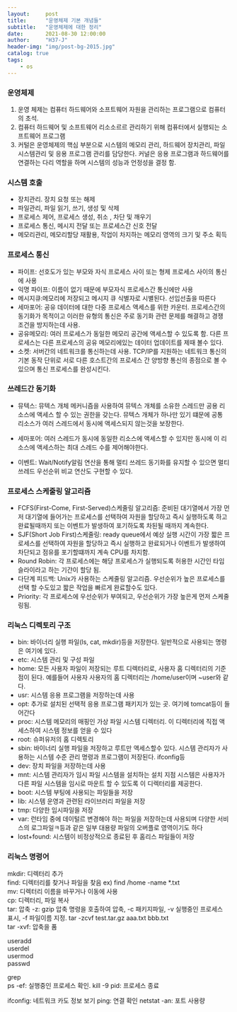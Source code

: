 ```yaml
---
layout:     post
title:      "운영체제 기본 개념들"
subtitle:   "운영체제에 대한 정리"
date:       2021-08-30 12:00:00
author:     "H37-J"
header-img: "img/post-bg-2015.jpg"
catalog: true
tags:
    - os
---
```


### 운영체제

1. 운영 체제는 컴퓨터 하드웨어와 소프트웨어 자원을 관리하는 프로그램으로 컴퓨터의 초석.  
2. 컴퓨터 하드웨어 및 소프트웨어 리소소르르 관리하기 위해 컴퓨터에서 실행되는 소프트웨어 프로그램
3. 커털은 운영체제의 핵심 부분으로 시스템의 메모리 관리, 하드웨어 장치관리, 파일시스템관리 및 응용 프로그램 관리를 담당한다. 커널은 응용 프로그램과 하드웨어를 연결하는 다리 역할을 하며 시스템의 성능과 언정성을 결정 함.

### 시스템 호출

* 장치관리. 장치 요청 또는 해제
* 파일관리, 파일 읽기, 쓰기, 생성 및 삭제
* 프로세스 제어, 프로세스 생성, 취소 , 차단 및 깨우기
* 프로세스 통신, 메시지 전달 또는 프로세스간 신호 전달
* 메모리관리, 메모리할당 재활용, 작업이 차지하는 메모리 영역의 크기 및 주소 획득

### 프로세스 통신

* 파이프: 선호도가 있는 부모와 자식 프로세스 사이 또는 형제 프로세스 사이의 통신에 사용
* 익명 파이프: 이름이 없기 때문에 부모자식 프로세스간 통신에만 사용
* 메시지큐:메모리에 저장되고 메시지 큐 식별자로 시별된다. 선입선출을 따른다
* 세마포어: 공유 데이터에 대한 다중 프로세스 액세스를 위한 카운터. 프로세스간의 동기화가 목적이고 이러한 유형의 통신은 주로 동기화 관련 문제를 해결하고 경쟁 조건을 방지하는데 사용.
* 공유메모리: 여러 프로세스가 동일한 메모리 공간에 액세스할 수 있도록 함. 다른 프로세스는 다른 프로세스의 공유 메모리에있는 데이터 업데이트를 제때 볼수 있다. 
* 소켓: 서버간의 네트워크를 통신하는데 사용. TCP/IP를 지원하는 네트워크 통신의 기본 동작 단위로 서로 다른 호스트간의 프로세스 간 양방향 통신의 종점으로 볼 수 있으며 통신 프로세스를 완성시킨다.

### 쓰레드간 동기화 

* 뮤텍스: 뮤텍스 개체 메커니즘을 사용하여 뮤텍스 개체를 소유한 스레드만 공용 리소스에 액세스 할 수 있는 권한을 갖는다. 뮤텍스 개체가 하나만 있기 떄문에 공통 리소스가 여러 스레드에서 동시에 액세스되지 않는것을 보장한다. 

* 세마포어: 여러 스레드가 동시에 동일한 리소스에 액세스할 수 있지만 동시에 이 리소스에 액세스하는 최대 스레드 수를 제어해야한다.
* 이벤트: Wait/Notify알림 연산을 통해 멀티 쓰레드 동기화를 유지할 수 있으면 멀티쓰레드 우선순위 비교 연산도 구현할 수 있다.

### 프로세스 스케줄링 알고리즘

* FCFS(First-Come, First-Served)스케줄링 알고리즘: 준비된 대기열에서 가장 먼저 대기열에 들어가는 프로세스를 선택하여 자원을 할당하고 즉시 실행하도록 하고 완료될때까지 또는 이벤트가 발생하여 포기하도록 차된될 때까지 계속한다.
* SJF(Short Job First)스케줄링: ready queue에서 예상 실행 시간이 가장 짧은 프로세스를 선택하여 자원을 할당하고 즉시 실행하고 완료되거나 이벤트가 발생하여 차단되고 점유를 포기할떄까지 계속 CPU를 차지함.
* Round Robin: 각 프로세스에는 해당 프로세스가 실행되도록 허용한 시간인 타임 슬라이라고 하는 기간이 할당 됨.
* 다단계 피드백: Unix가 사용하는 스케줄링 알고리즘. 우선순위가 높은 프로세스를 선택 할 수도있고 짧은 작업을 빠르게 완료할수도 있다.
* Priority: 각 프로세스에 우선순위가 부여되고, 우선순위가 가장 높은게 먼저 스케줄링됨.

### 리눅스 디렉토리 구조

* bin: 바이너리 실행 파일(ls, cat, mkdir)등을 저장한다. 일반적으로 사용되는 명령은 여기에 있다.
* etc: 시스템 관리 및 구성 파일
* home: 모든 사용자 파일이 저장되는 루트 디렉터리로, 사용자 홈 디렉터리의 기준점이 된다. 예를들어 사용자 사용자의 홈 디렉터리는 /home/user이며 ~user와 같다.
* usr: 시스템 응용 프로그램을 저장하는데 사용
* opt: 추가로 설치된 선택적 응용 프로그램 패키지가 있는 곳. 여기에 tomcat등이 들어간다
* proc: 시스템 메모리의 매핑인 가상 파일 시스템 디렉터리. 이 디렉터리에 직접 액세스하여 시스템 정보를 얻을 수 있다
* root: 슈퍼유저의 홈 디렉토리
* sbin: 바이너리 실행 파일을 저장하고 루트만 액세스할수 있다. 시스템 관리자가 사용하는 시스템 수준 관리 명령과 프로그램이 저장된다. ifconfig등
* dev: 장치 파일을 저장하는데 사용
* mnt: 시스템 관리자가 임시 파일 시스템을 설치하는 설치 지점 시스템은 사용자가 다른 파일 시스템을 임시로 마운트 할 수 있도록 이 디렉터리를 제공한다.
* boot: 시스템 부팅에 사용되는 파일들을 저장
* lib: 시스템 운영과 관련된 라이브러리 파일을 저장
* tmp: 다양한 임시파일을 저장
* var: 런타임 중에 데이털르 변경해야 하는 파일을 저장하는데 사용되며 다양한 서비스의 로그파일ㅋ등과 같은 일부 대용량 파일의 오버플로 영역이기도 하다
* lost+found: 시스템이 비정상적으로 종료된 후 홈리스 파일들이 저장

### 리눅스 명령어

mkdir: 디렉터리 추가  
find: 디렉터리를 찾거나 파일을 찾음 ex)  find /home -name *.txt  
mv: 디렉터리 이름을 바꾸거나 이동에 사용  
cp: 디렉터리, 파일 복사  
tar: 압축 -z: gzip 압축 명령을 호출하여 압축, -c 패키지파일, -v 실행중인 프로세스 표시, -f 파일이름 지정. tar -zcvf test.tar.gz aaa.txt bbb.txt  
tar -xvf: 압축을 품
  
useradd  
userdel  
usermod  
passwd
  
grep  
ps -ef: 실행중인 프로세스 확인.
kill -9 pid: 프로세스 종료  

ifconfig: 네트워크 카도 정보 보기
ping: 연결 확인
netstat -an: 포트 사용량
